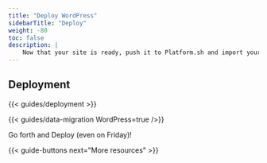 ```yaml
---
title: "Deploy WordPress"
sidebarTitle: "Deploy"
weight: -80
toc: false
description: |
    Now that your site is ready, push it to Platform.sh and import your data.
---
```


## Deployment

{{< guides/deployment >}}

{{< guides/data-migration WordPress=true />}}

Go forth and Deploy (even on Friday)!

{{< guide-buttons next="More resources" >}}
